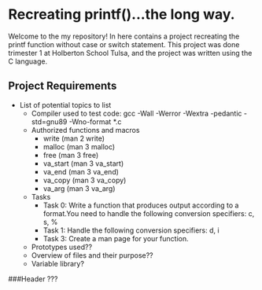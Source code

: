 # Recreating printf()...the long way.

Welcome to the my repository! In here contains a project recreating the printf function without case or switch statement. This project was done trimester 1 at Holberton School Tulsa, and the project was written using the C language.


## Project Requirements
- List of potential topics to list 
  - Compiler used to test code: gcc -Wall -Werror -Wextra -pedantic -std=gnu89 -Wno-format *.c
  - Authorized functions and macros
    - write (man 2 write)
    - malloc (man 3 malloc)
    - free (man 3 free)
    - va_start (man 3 va_start)
    - va_end (man 3 va_end)
    - va_copy (man 3 va_copy)
    - va_arg (man 3 va_arg)
  - Tasks
    - Task 0: Write a function that produces output according to a format.You need to handle the following conversion specifiers: c, s, %
    - Task 1: Handle the following conversion specifiers: d, i
    - Task 3: Create a man page for your function.
  - Prototypes used??
  - Overview of files and their purpose??
  - Variable library?


###Header ???
  

